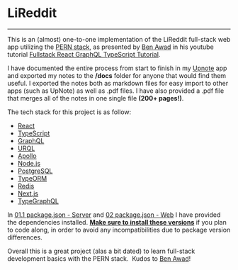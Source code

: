 # LiReddit

* * *

  

This is an (almost) one-to-one implementation of the LiReddit full-stack web app utilizing the [PERN stack](https://www.geeksforgeeks.org/what-is-pern-stack/), as presented by [Ben Awad](https://github.com/benawad) in his youtube tutorial [Fullstack React GraphQL TypeScript Tutorial](https://youtu.be/I6ypD7qv3Z8?si=ZJfcL6o5YsyUjx2_ "https://youtu.be/I6ypD7qv3Z8?si=ZJfcL6o5YsyUjx2_"). 

  

I have documented the entire process from start to finish in my [Upnote](https://getupnote.com) app and exported my notes to the **/docs** folder for anyone that would find them useful. I exported the notes both as markdown files for easy import to other apps (such as UpNote) as well as .pdf files. I have also provided a .pdf file that merges all of the notes in one single file **(200+ pages!)**.

  

The tech stack for this project is as follow:

  

- [React](https://react.dev/)
- [TypeScript](https://www.typescriptlang.org/)
- [GraphQL](https://graphql.org/)
- [URQL](https://github.com/urql-graphql/urql)
- [Apollo](https://www.apollographql.com/docs/apollo-server/v2)
- [Node.js](https://nodejs.org/en)
- [PostgreSQL](https://www.postgresql.org/)
- [TypeORM](https://typeorm.io/)
- [Redis](https://github.com/redis/redis)
- [Next.js](https://nextjs.org/)
- [TypeGraphQL](https://typegraphql.com/)

  

In [01.1 package.json - Server](docs/markdown/01.1%20package.json%20-%20Server.md) and [02 package.json - Web](docs/markdown/02.%20package.json%20-%C2%A0Web.md) I have provided the dependencies installed. <ins>**Make sure to install these versions**</ins> if you plan to code along, in order to avoid any incompatibilities due to package version differences. 

  

Overall this is a great project (alas a bit dated) to learn full-stack development basics with the PERN stack.  Kudos to [Ben Awad](https://github.com/benawad)!
